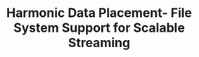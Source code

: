 ---
layout: publication-single
title: Harmonic Data Placement- File System Support for Scalable Streaming
name: Proceedings of the IEEE International Multimedia Modeling Conference(MMM'06)
first-author: Youjip Won
co-authors: Seungheon Yang, Sooyong Kang
during: Jan. 4 - 6, 2006
location: Beijing, China
impactfactor: 
doi: 
note: 
categories: 
 - Multimedia Systems
tag: 
 - International Conference
---